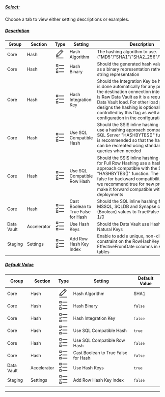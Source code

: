 ##### [Select:](#tab/settings-hash-key-select)

Choose a tab to view either setting descriptions or examples.

##### [Description](#tab/settings-hash-key-description)

| Group      | Section     | Type                                                                 | Setting                             | Description                                                                                                                                                                                                                                                                                                                                            |
| ---------- | ----------- | -------------------------------------------------------------------- | ----------------------------------- | ------------------------------------------------------------------------------------------------------------------------------------------------------------------------------------------------------------------------------------------------------------------------------------------------------------------------------------------------------ |
| Core       | Hash        | ![Text Datatype](images/svg-icons/text.svg "Text Datatype")          | Hash Algorithm                      | The hashing algorithm to use. ("MD5"/"SHA1"/"SHA2_256"/"SHA2_512")                                                                                                                                                                                                                                                                                     |
| Core       | Hash        | ![Boolean Datatype](images/svg-icons/boolean.svg "Boolean Datatype") | Hash Binary                         | Should the generated hash value be stored as a binary representation rather than a string representation                                                                                                                                                                                                                                               |
| Core       | Hash        | ![Boolean Datatype](images/svg-icons/boolean.svg "Boolean Datatype") | Hash Integration Key                | Should the Integration Key be hashed. This is done automatically for any project where the destination connection integration stage is Raw Data Vault as it is a requirement for a Data Vault load. For other load process designs the hashing is optional and controlled by this flag as well as the hashing configuration in the configuration sheet |
| Core       | Hash        | ![Boolean Datatype](images/svg-icons/boolean.svg "Boolean Datatype") | Use SQL Compatible Hash             | Should the SSIS inline hashing component use a hashing approach compatible with the SQL Server "HASHBYTES()" function. This is recommended so that the hashed values can be recreated using standard SQL queries when needed                                                                                                                           |
| Core       | Hash        | ![Boolean Datatype](images/svg-icons/boolean.svg "Boolean Datatype") | Use SQL Compatible Row Hash         | Should the SSIS inline hashing component for Full Row Hashing use a hashing approach compatible with the SQL Server "HASHBYTES()" function. The default is false for backward compatibility however we recommend true for new projects to make it forward compatible with cloud deployments                                                            |
| Core       | Hash        | ![Boolean Datatype](images/svg-icons/boolean.svg "Boolean Datatype") | Cast Boolean to True False for Hash | Should the SQL inline hashing function for MSSQL, SQLDB and Synapse convert BIT (Boolean) values to True/False instead of 1/0                                                                                                                                                                                                                          |
| Data Vault | Accelerator | ![Boolean Datatype](images/svg-icons/boolean.svg "Boolean Datatype") | Use Hash Keys                       | Should the Data Vault use Hash Keys or Natural Keys                                                                                                                                                                                                                                                                                                    |
| Staging    | Settings    | ![Boolean Datatype](images/svg-icons/boolean.svg "Boolean Datatype") | Add Row Hash Key Index              | Enable to add a unique, non-clustered constraint on the RowHashKey and EffectiveFromDate columns in staging tables                                                                                                                                                                                                                                     |

##### [Default Value](#tab/settings-hash-key-default)

| Group      | Section     | Type                                                                 | Setting                             | Default Value |
| ---------- | ----------- | -------------------------------------------------------------------- | ----------------------------------- | ------------- |
| Core       | Hash        | ![Text Datatype](images/svg-icons/text.svg "Text Datatype")          | Hash Algorithm                      | SHA1          |
| Core       | Hash        | ![Boolean Datatype](images/svg-icons/boolean.svg "Boolean Datatype") | Hash Binary                         | `false`       |
| Core       | Hash        | ![Boolean Datatype](images/svg-icons/boolean.svg "Boolean Datatype") | Hash Integration Key                | `false`       |
| Core       | Hash        | ![Boolean Datatype](images/svg-icons/boolean.svg "Boolean Datatype") | Use SQL Compatible Hash             | `true`        |
| Core       | Hash        | ![Boolean Datatype](images/svg-icons/boolean.svg "Boolean Datatype") | Use SQL Compatible Row Hash         | `false`       |
| Core       | Hash        | ![Boolean Datatype](images/svg-icons/boolean.svg "Boolean Datatype") | Cast Boolean to True False for Hash | `false`       |
| Data Vault | Accelerator | ![Boolean Datatype](images/svg-icons/boolean.svg "Boolean Datatype") | Use Hash Keys                       | `true`        |
| Staging    | Settings    | ![Boolean Datatype](images/svg-icons/boolean.svg "Boolean Datatype") | Add Row Hash Key Index              | `false`       |

***